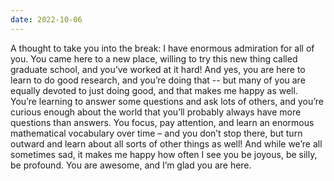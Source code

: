 ```yaml
---
date: 2022-10-06
---
```


A thought to take you into the break: I have enormous admiration for all of
you.  You came here to a new place, willing to try this new thing called
graduate school, and you’ve worked at it hard!  And yes, you are here to learn
to do good research, and you’re doing that -- but many of you are equally
devoted to just doing good, and that makes me happy as well.  You’re learning
to answer some questions and ask lots of others, and you’re curious enough
about the world that you’ll probably always have more questions than answers.
You focus, pay attention, and learn an enormous mathematical vocabulary over
time – and you don’t stop there, but turn outward and learn about all sorts of
other things as well!  And while we’re all sometimes sad, it makes me happy how
often I see you be joyous, be silly, be profound.  You are awesome, and I’m
glad you are here.

